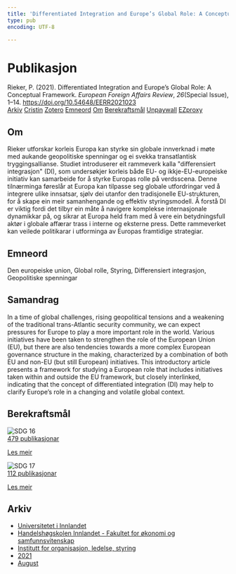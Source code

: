```yaml
---
title: 'Differentiated Integration and Europe’s Global Role: A Conceptual Framework'
type: pub
encoding: UTF-8

---
```

<h1>Publikasjon</h1>
<article id="csl-bib-container-I5XY95C6" class="csl-bib-container">
  <div class="csl-bib-body"> <div class="csl-entry">Rieker, P. (2021). Differentiated Integration and Europe’s Global Role: A Conceptual Framework. <i>European Foreign Affairs Review</i>, <i>26</i>(Special Issue), 1–14. <a href="https://doi.org/10.54648/EERR2021023">https://doi.org/10.54648/EERR2021023</a></div> </div>
  <div class="csl-bib-buttons">
    <a href="#taxonomy-article-I5XY95C6" alt="archive" class="csl-bib-button">Arkiv</a>
    <a href="https://app.cristin.no/results/show.jsf?id=1925736" alt="Cristin" class="csl-bib-button">Cristin</a>
    <a href="http://zotero.org/groups/5881554/items/I5XY95C6" alt="Zotero" class="csl-bib-button">Zotero</a>
    <a href="#keywords-article-I5XY95C6" alt="keywords" class="csl-bib-button">Emneord</a>
    <a href="#about-article-I5XY95C6" alt="about_pub" class="csl-bib-button">Om</a>
    <a href="#sdg-article-I5XY95C6" alt="sdg" class="csl-bib-button">Berekraftsmål</a>
    <a href="https://doi.org/10.54648/eerr2021023" alt="Unpaywall" class="csl-bib-button">Unpaywall</a>
    <a href="https://doi.org/10.54648/eerr2021023" alt="EZproxy" class="csl-bib-button">EZproxy</a>
  </div>
  <div id="csl-bib-meta-container-I5XY95C6"></div>
</article>
<div id="csl-bib-meta-I5XY95C6" class="csl-bib-meta">
  <article id="about-article-I5XY95C6" class="about_pub-article">
    <h1>Om</h1>
    Rieker utforskar korleis Europa kan styrke sin globale innverknad i møte med aukande geopolitiske spenningar og ei svekka transatlantisk tryggingsallianse. Studiet introduserer eit rammeverk kalla "differensiert integrasjon" (DI), som undersøkjer korleis både EU- og ikkje-EU-europeiske initiativ kan samarbeide for å styrke Europas rolle på verdsscena. Denne tilnærminga føreslår at Europa kan tilpasse seg globale utfordringar ved å integrere ulike innsatsar, sjølv dei utanfor den tradisjonelle EU-strukturen, for å skape ein meir samanhengande og effektiv styringsmodell. Å forstå DI er viktig fordi det tilbyr ein måte å navigere komplekse internasjonale dynamikkar på, og sikrar at Europa held fram med å vere ein betydningsfull aktør i globale affærar trass i interne og eksterne press. Dette rammeverket kan veilede politikarar i utforminga av Europas framtidige strategiar.
  </article>
  <article id="keywords-article-I5XY95C6" class="keywords-article">
    <h1>Emneord</h1>
    Den europeiske union, Global rolle, Styring, Differensiert integrasjon, Geopolitiske spenningar
  </article>
  <article id="abstract-article-I5XY95C6" class="abstract-article">
    <h1>Samandrag</h1>
    In a time of global challenges, rising geopolitical tensions and a weakening of the traditional trans-Atlantic security community, we can expect pressures for Europe to play a more important role in the world. Various initiatives have been taken to strengthen the role of the European Union (EU), but there are also tendencies towards a more complex European governance 
structure in the making, characterized by a combination of both EU and non-EU (but still European) initiatives. This introductory article presents a framework for studying a European role 
that includes initiatives taken within and outside the EU framework, but closely interlinked, 
indicating that the concept of differentiated integration (DI) may help to clarify Europe’s role in a 
changing and volatile global context.
  </article>
  <article id="sdg-article-I5XY95C6" class="sdg-article">
    <h1>Berekraftsmål</h1>
    <div class="sdg-container"><div id="sdg16" class="sdg">
        <img src="{{< params subfolder >}}images/sdg/sdg16_nn.png" class="image" alt="SDG 16">
        <div class="sdg-overlay">
          <a href="/nn/archive/?key=?sdg=16#archive" class="sdg-publication-count"><span>479</span> publikasjonar</a>
          <p><a href="https://fn.no/om-fn/fns-baerekraftsmaal/fred-rettferdighet-og-velfungerende-institusjoner?lang=nno-NO" class="sdg-read-more">Les meir</a></p>
        </div>
      </div> <div id="sdg17" class="sdg">
        <img src="{{< params subfolder >}}images/sdg/sdg17_nn.png" class="image" alt="SDG 17">
        <div class="sdg-overlay">
          <a href="/nn/archive/?key=?sdg=17#archive" class="sdg-publication-count"><span>112</span> publikasjonar</a>
          <p><a href="https://fn.no/om-fn/fns-baerekraftsmaal/samarbeid-for-aa-naa-maalene?lang=nno-NO" class="sdg-read-more">Les meir</a></p>
        </div>
      </div></div>
  </article>
  <article id="taxonomy-article-I5XY95C6" class="taxonomy-article">
    <h1>Arkiv</h1>
    <ul>
      <li>
        <a href="/nn/archive/?key=3DCRN523">Universitetet i Innlandet</a>
      </li>
      <li>
        <a href="/nn/archive/?key=DU8Q9LN9">Handelshøgskolen Innlandet - Fakultet for økonomi og samfunnsvitenskap</a>
      </li>
      <li>
        <a href="/nn/archive/?key=4LUWR3ZM">Institutt for organisasjon, ledelse, styring</a>
      </li>
      <li>
        <a href="/nn/archive/?key=8VQBC64H">2021</a>
      </li>
      <li>
        <a href="/nn/archive/?key=L4PN3CBI">August</a>
      </li>
    </ul>
  </article>
</div>
